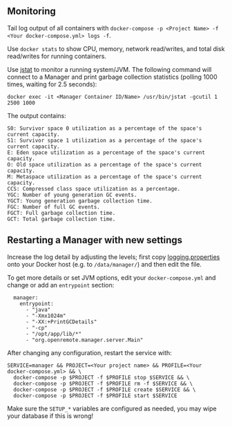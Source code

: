 ## Monitoring

Tail log output of all containers with `docker-compose -p <Project Name> -f <Your docker-compose.yml> logs -f`.

Use `docker stats` to show CPU, memory, network read/writes, and total disk read/writes for running containers.

Use [jstat](https://docs.oracle.com/javase/8/docs/technotes/tools/unix/jstat.html) to monitor a running system/JVM. The following command will connect to a Manager and print garbage collection statistics (polling 1000 times, waiting for 2.5 seconds):

```
docker exec -it <Manager Container ID/Name> /usr/bin/jstat -gcutil 1 2500 1000
```

The output contains:

```
S0: Survivor space 0 utilization as a percentage of the space's current capacity.
S1: Survivor space 1 utilization as a percentage of the space's current capacity.
E: Eden space utilization as a percentage of the space's current capacity.
O: Old space utilization as a percentage of the space's current capacity.
M: Metaspace utilization as a percentage of the space's current capacity.
CCS: Compressed class space utilization as a percentage.
YGC: Number of young generation GC events.
YGCT: Young generation garbage collection time.
FGC: Number of full GC events.
FGCT: Full garbage collection time.
GCT: Total garbage collection time.
```

## Restarting a Manager with new settings

Increase the log detail by adjusting the levels; first copy [logging.properties](https://raw.githubusercontent.com/openremote/openremote/master/deployment/manager/logging.properties) onto your Docker host (e.g. to `/data/manager/`) and then edit the file. 

To get more details or set JVM options, edit your `docker-compose.yml` and change or add an `entrypoint` section:

```
  manager:
    entrypoint:
      - "java"
      - "-Xmx1024m"
      - "-XX:+PrintGCDetails"
      - "-cp"
      - "/opt/app/lib/*"
      - "org.openremote.manager.server.Main"
```

After changing any configuration, restart the service with:

```
SERVICE=manager && PROJECT=<Your project name> && PROFILE=<Your docker-compose.yml> && \
  docker-compose -p $PROJECT -f $PROFILE stop $SERVICE && \
  docker-compose -p $PROJECT -f $PROFILE rm -f $SERVICE && \
  docker-compose -p $PROJECT -f $PROFILE create $SERVICE && \
  docker-compose -p $PROJECT -f $PROFILE start $SERVICE 
```

Make sure the `SETUP_*` variables are configured as needed, you may wipe your database if this is wrong!

